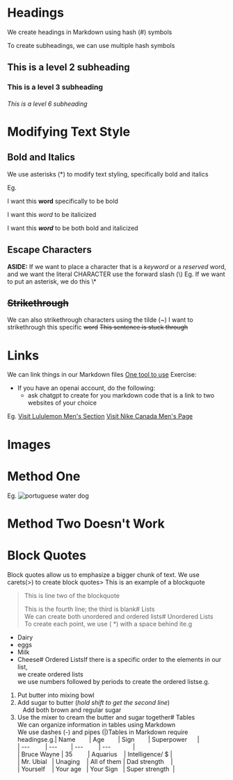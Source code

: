 # Headings
We create headings in Markdown using hash (#) symbols

To create subheadings, we can use multiple hash symbols

## This is a level 2 subheading

### This is a level 3 subheading

###### This is a level 6 subheading


# Modifying Text Style
## Bold and Italics
We use asterisks (\*) to modify text styling, specifically
bold and italics

Eg.

I want this **word** specifically to be bold

I want this *word* to be italicized

I want this ***word*** to be both bold and italicized

## Escape Characters
**ASIDE:** If we want to place a character that is a *keyword* or a *reserved* word, and we want the literal CHARACTER use the forward slash (\\)
	Eg. If we want to put an asterisk, we do this \\\*

## ~~Strikethrough~~
We can also strikethrough characters using the tilde (~)
I want to strikethrough this specific ~~word~~ 
~~This sentence is stuck through~~

# Links 
We can link things in our Markdown files
[One tool to use](https://chat.openai.com)
Exercise: 
* If you have an openai account, do the following:
	* ask chatgpt to create for you markdown code that is a link to two websites of your choice

Eg. 
	[Visit Lululemon Men's Section](https://shop.lululemon.com/c/men/_/N-7tu)
	[Visit Nike Canada Men's Page](https://www.nike.com/ca/men)

# Images
# Method One
Eg. 
![portuguese water dog](https://www.dogbreedslist.info/uploads/dog-pictures/portuguese-water-dog-2.jpg)

# Method Two Doesn't Work

# Block Quotes  
Block quotes allow us to emphasize a bigger chunk of text. We use carets(>) to create block quotes> This is an example of a blockquote  
> This is line two of the blockquote  
>  
> This is the fourth line; the third is blank# Lists  
We can create both unordered and ordered lists# Unordered Lists  
To create each point, we use ( *) with a space behind ite.g  
* Dairy  
* eggs  
* Milk  
* Cheese# Ordered ListsIf there is a specific order to the elements in our list,  
we create ordered lists  
we use numbers followed by periods to create the ordered listse.g.  
1. Put butter into mixing bowl  
2. Add sugar to butter (*hold shift to get the second line*)  
   Add both brown and regular sugar  
3. Use the mixer to cream the butter and sugar together# Tables  
We can organize information in tables using Markdown  
We use dashes (-) and pipes (|)Tables in Markdown require headingse.g.| Name        | Age        | Sign        | Superpower      |  
| ---         | ---        | ---         | ---             |  
| Bruce Wayne | 35         | Aquarius    | Intelligence/ $ |  
| Mr. Ubial   | Unaging    | All of them | Dad strength    |  
| Yourself    | Your age   | Your Sign   | Super strength  |
